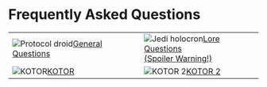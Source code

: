 # Frequently Asked Questions

|                                                                     |                                                                                            |
| ------------------------------------------------------------------- | ------------------------------------------------------------------------------------------ |
| ![Protocol droid](/c8-42.png)[General Questions](/faq/general.html) | ![Jedi holocron](/jedi_holocron.png)[Lore Questions<br />(Spoiler Warning!)](/faq/lore.html) |
| ![KOTOR](/kotor.png)[KOTOR](/faq/k1.html)                           | ![KOTOR 2](/kotor2.png)[KOTOR 2](/faq/k2.html)                                             |